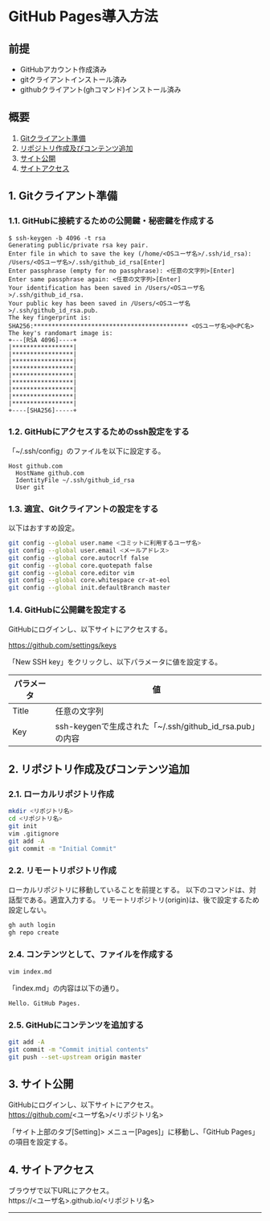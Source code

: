 # GitHub Pages導入方法

## 前提

- GitHubアカウント作成済み
- gitクライアントインストール済み
- githubクライアント(ghコマンド)インストール済み

## 概要

1. [Gitクライアント準備](#1-gitクライアント準備)
2. [リポジトリ作成及びコンテンツ追加](#2-リポジトリ作成及びコンテンツ追加)
3. [サイト公開](#3-サイト公開)
4. [サイトアクセス](#4-サイトアクセス)

## 1. Gitクライアント準備

### 1.1. GitHubに接続するための公開鍵・秘密鍵を作成する

```console
$ ssh-keygen -b 4096 -t rsa
Generating public/private rsa key pair.
Enter file in which to save the key (/home/<OSユーザ名>/.ssh/id_rsa): /Users/<OSユーザ名>/.ssh/github_id_rsa[Enter]
Enter passphrase (empty for no passphrase): <任意の文字列>[Enter]
Enter same passphrase again: <任意の文字列>[Enter]
Your identification has been saved in /Users/<OSユーザ名>/.ssh/github_id_rsa.
Your public key has been saved in /Users/<OSユーザ名>/.ssh/github_id_rsa.pub.
The key fingerprint is:
SHA256:******************************************* <OSユーザ名>@<PC名>
The key's randomart image is:
+---[RSA 4096]----+
|*****************|
|*****************|
|*****************|
|*****************|
|*****************|
|*****************|
|*****************|
|*****************|
|*****************|
+----[SHA256]-----+
```

### 1.2. GitHubにアクセスするためのssh設定をする

「~/.ssh/config」のファイルを以下に設定する。

```text
Host github.com
  HostName github.com
  IdentityFile ~/.ssh/github_id_rsa
  User git
```

### 1.3. 適宜、Gitクライアントの設定をする

以下はおすすめ設定。

```bash
git config --global user.name <コミットに利用するユーザ名>
git config --global user.email <メールアドレス>
git config --global core.autocrlf false
git config --global core.quotepath false
git config --global core.editor vim
git config --global core.whitespace cr-at-eol
git config --global init.defaultBranch master
```

### 1.4. GitHubに公開鍵を設定する

GitHubにログインし、以下サイトにアクセスする。  

<https://github.com/settings/keys>

「New SSH key」をクリックし、以下パラメータに値を設定する。

| パラメータ  | 値                                                       |
| ----------- | -------------------------------------------------------- |
| Title       | 任意の文字列                                             |
| Key         | ssh-keygenで生成された「~/.ssh/github_id_rsa.pub」の内容 |

## 2. リポジトリ作成及びコンテンツ追加

### 2.1. ローカルリポジトリ作成

```bash
mkdir <リポジトリ名>
cd <リポジトリ名>
git init
vim .gitignore
git add -A
git commit -m "Initial Commit"
```

### 2.2. リモートリポジトリ作成

ローカルリポジトリに移動していることを前提とする。
以下のコマンドは、対話型である。適宜入力する。
リモートリポジトリ(origin)は、後で設定するため設定しない。

```bash
gh auth login
gh repo create
```

### 2.4. コンテンツとして、ファイルを作成する

```bash
vim index.md
```

「index.md」の内容は以下の通り。

```text
Hello. GitHub Pages.
```

### 2.5. GitHubにコンテンツを追加する

```bash
git add -A
git commit -m "Commit initial contents"
git push --set-upstream origin master
```

## 3. サイト公開

GitHubにログインし、以下サイトにアクセス。  
https://github.com/<ユーザ名>/<リポジトリ名>

「サイト上部のタブ[Setting]> メニュー[Pages]」に移動し、「GitHub Pages」の項目を設定する。

## 4. サイトアクセス

ブラウザで以下URLにアクセス。  
https://<ユーザ名>.github.io/<リポジトリ名>

---
